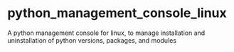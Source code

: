 # python_management_console_linux
A python management console for linux, to manage installation and uninstallation of python versions, packages, and modules
